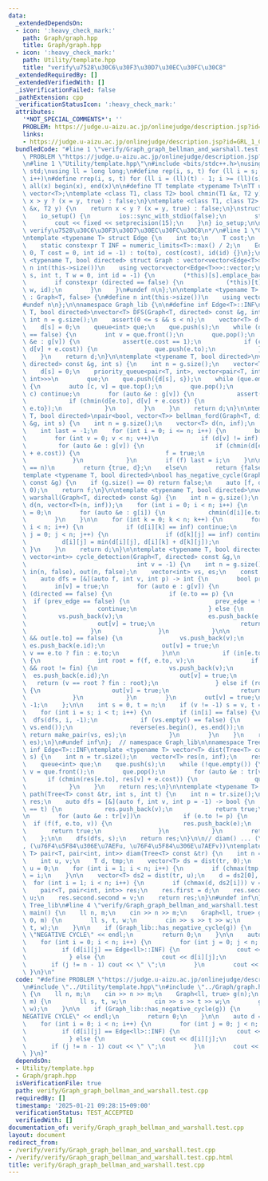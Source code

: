 ```yaml
---
data:
  _extendedDependsOn:
  - icon: ':heavy_check_mark:'
    path: Graph/graph.hpp
    title: Graph/graph.hpp
  - icon: ':heavy_check_mark:'
    path: Utility/template.hpp
    title: "verify\u7528\u30C6\u30F3\u30D7\u30EC\u30FC\u30C8"
  _extendedRequiredBy: []
  _extendedVerifiedWith: []
  _isVerificationFailed: false
  _pathExtension: cpp
  _verificationStatusIcon: ':heavy_check_mark:'
  attributes:
    '*NOT_SPECIAL_COMMENTS*': ''
    PROBLEM: https://judge.u-aizu.ac.jp/onlinejudge/description.jsp?id=GRL_1_C
    links:
    - https://judge.u-aizu.ac.jp/onlinejudge/description.jsp?id=GRL_1_C
  bundledCode: "#line 1 \"verify/Graph_graph_bellman_and_warshall.test.cpp\"\n#define\
    \ PROBLEM \"https://judge.u-aizu.ac.jp/onlinejudge/description.jsp?id=GRL_1_C\"\
    \n#line 1 \"Utility/template.hpp\"\n#include <bits/stdc++.h>\nusing namespace\
    \ std;\nusing ll = long long;\n#define rep(i, s, t) for (ll i = s; i < (ll)(t);\
    \ i++)\n#define rrep(i, s, t) for (ll i = (ll)(t) - 1; i >= (ll)(s); i--)\n#define\
    \ all(x) begin(x), end(x)\n\n#define TT template <typename T>\nTT using vec =\
    \ vector<T>;\ntemplate <class T1, class T2> bool chmin(T1 &x, T2 y) {\n    return\
    \ x > y ? (x = y, true) : false;\n}\ntemplate <class T1, class T2> bool chmax(T1\
    \ &x, T2 y) {\n    return x < y ? (x = y, true) : false;\n}\nstruct io_setup {\n\
    \    io_setup() {\n        ios::sync_with_stdio(false);\n        std::cin.tie(nullptr);\n\
    \        cout << fixed << setprecision(15);\n    }\n} io_setup;\n\n/*\n@brief\
    \ verify\u7528\u30C6\u30F3\u30D7\u30EC\u30FC\u30C8\n*/\n#line 1 \"Graph/graph.hpp\"\
    \ntemplate <typename T> struct Edge {\n    int to;\n    T cost;\n    int id;\n\
    \    static constexpr T INF = numeric_limits<T>::max() / 2;\n    Edge(int to =\
    \ 0, T cost = 0, int id = -1) : to(to), cost(cost), id(id) {}\n};\n\ntemplate\
    \ <typename T, bool directed> struct Graph : vector<vector<Edge<T>>> {\n#define\
    \ n int(this->size())\n    using vector<vector<Edge<T>>>::vector;\n    void add(int\
    \ s, int t, T w = 0, int id = -1) {\n        (*this)[s].emplace_back(t, w, id);\n\
    \        if constexpr (directed == false) {\n            (*this)[t].emplace_back(s,\
    \ w, id);\n        }\n    }\n#undef n\n};\n\ntemplate <typename T> struct Tree\
    \ : Graph<T, false> {\n#define n int(this->size())\n    using vector<vector<Edge<T>>>::vector;\n\
    #undef n\n};\n\nnamespace Graph_lib {\n\n#define inf Edge<T>::INF\ntemplate <typename\
    \ T, bool directed>\nvector<T> DFS(Graph<T, directed> const &g, int s) {\n   \
    \ int n = g.size();\n    assert(0 <= s && s < n);\n    vector<T> d(n, inf);\n\
    \    d[s] = 0;\n    queue<int> que;\n    que.push(s);\n    while (que.empty()\
    \ == false) {\n        int v = que.front();\n        que.pop();\n        for (auto\
    \ &e : g[v]) {\n            assert(e.cost == 1);\n            if (chmin(d[e.to],\
    \ d[v] + e.cost)) {\n                que.push(e.to);\n            }\n        }\n\
    \    }\n    return d;\n}\n\ntemplate <typename T, bool directed>\nvector<T> dijkstra(Graph<T,\
    \ directed> const &g, int s) {\n    int n = g.size();\n    vector<T> d(n, inf);\n\
    \    d[s] = 0;\n    priority_queue<pair<T, int>, vector<pair<T, int>>, greater<pair<T,\
    \ int>>>\n        que;\n    que.push({d[s], s});\n    while (que.empty() == false)\
    \ {\n        auto [c, v] = que.top();\n        que.pop();\n        if (d[v] <\
    \ c) continue;\n        for (auto &e : g[v]) {\n            assert(e.cost >= 0);\n\
    \            if (chmin(d[e.to], d[v] + e.cost)) {\n                que.push({d[e.to],\
    \ e.to});\n            }\n        }\n    }\n    return d;\n}\n\ntemplate <typename\
    \ T, bool directed>\npair<bool, vector<T>> bellman_ford(Graph<T, directed> const\
    \ &g, int s) {\n    int n = g.size();\n    vector<T> d(n, inf);\n    d[s] = 0;\n\
    \    int last = -1;\n    for (int i = 0; i <= n; i++) {\n        bool f = false;\n\
    \        for (int v = 0; v < n; v++)\n            if (d[v] != inf) {\n       \
    \         for (auto &e : g[v]) {\n                    if (chmin(d[e.to], d[v]\
    \ + e.cost)) {\n                        f = true;\n                    }\n   \
    \             }\n            }\n        if (f) last = i;\n    }\n\n    if (last\
    \ == n)\n        return {true, d};\n    else\n        return {false, d};\n}\n\n\
    template <typename T, bool directed>\nbool has_negative_cycle(Graph<T, directed>\
    \ const &g) {\n    if (g.size() == 0) return false;\n    auto [f, d] = bellman_ford(g,\
    \ 0);\n    return f;\n}\n\ntemplate <typename T, bool directed>\nvector<vector<T>>\
    \ warshall(Graph<T, directed> const &g) {\n    int n = g.size();\n    vector<vector<T>>\
    \ d(n, vector<T>(n, inf));\n    for (int i = 0; i < n; i++) {\n        d[i][i]\
    \ = 0;\n        for (auto &e : g[i]) {\n            chmin(d[i][e.to], e.cost);\n\
    \        }\n    }\n\n    for (int k = 0; k < n; k++) {\n        for (int i = 0;\
    \ i < n; i++) {\n            if (d[i][k] == inf) continue;\n            for (int\
    \ j = 0; j < n; j++) {\n                if (d[k][j] == inf) continue;\n      \
    \          d[i][j] = min(d[i][j], d[i][k] + d[k][j]);\n            }\n       \
    \ }\n    }\n    return d;\n}\n\ntemplate <typename T, bool directed>\npair<vector<int>,\
    \ vector<int>> cycle_detection(Graph<T, directed> const &g,\n                \
    \                               int v = -1) {\n    int n = g.size();\n    vector<bool>\
    \ in(n, false), out(n, false);\n    vector<int> vs, es;\n    const int fin = INT_MAX;\n\
    \    auto dfs = [&](auto f, int v, int p) -> int {\n        bool prev_edge = false;\n\
    \        in[v] = true;\n        for (auto e : g[v]) {\n            if constexpr\
    \ (directed == false) {\n                if (e.to == p) {\n                  \
    \  if (prev_edge == false) {\n                        prev_edge = true;\n    \
    \                    continue;\n                    } else {\n               \
    \         vs.push_back(v);\n                        es.push_back(e.id);\n    \
    \                    out[v] = true;\n                        return e.to;\n  \
    \                  }\n                }\n            }\n\n            if (in[e.to]\
    \ && out[e.to] == false) {\n                vs.push_back(v);\n               \
    \ es.push_back(e.id);\n                out[v] = true;\n                return\
    \ v == e.to ? fin : e.to;\n            }\n\n            if (in[e.to] == false)\
    \ {\n                int root = f(f, e.to, v);\n                if (root != -1\
    \ && root != fin) {\n                    vs.push_back(v);\n                  \
    \  es.push_back(e.id);\n                    out[v] = true;\n                 \
    \   return (v == root ? fin : root);\n                } else if (root == fin)\
    \ {\n                    out[v] = true;\n                    return fin;\n   \
    \             }\n            }\n        }\n        out[v] = true;\n        return\
    \ -1;\n    };\n\n    int s = 0, t = n;\n    if (v != -1) s = v, t = v + 1;\n\n\
    \    for (int i = s; i < t; i++) {\n        if (in[i] == false) {\n          \
    \  dfs(dfs, i, -1);\n            if (vs.empty() == false) {\n                reverse(vs.begin(),\
    \ vs.end());\n                reverse(es.begin(), es.end());\n               \
    \ return make_pair(vs, es);\n            }\n        }\n    }\n    return make_pair(vs,\
    \ es);\n}\n#undef inf\n};  // namespace Graph_lib\n\nnamespace Tree_lib {\n#define\
    \ inf Edge<T>::INF\ntemplate <typename T> vector<T> dist(Tree<T> const &tr, int\
    \ s) {\n    int n = tr.size();\n    vector<T> res(n, inf);\n    res[s] = 0;\n\
    \    queue<int> que;\n    que.push(s);\n    while (!que.empty()) {\n        int\
    \ v = que.front();\n        que.pop();\n        for (auto &e : tr[v])\n      \
    \      if (chmin(res[e.to], res[v] + e.cost)) {\n                que.push(e.to);\n\
    \            }\n    }\n    return res;\n}\n\ntemplate <typename T> vector<Edge<T>>\
    \ path(Tree<T> const &tr, int s, int t) {\n    int n = tr.size();\n    vector<Edge<T>>\
    \ res;\n    auto dfs = [&](auto f, int v, int p = -1) -> bool {\n        if (v\
    \ == t) {\n            res.push_back(v);\n            return true;\n        }\n\
    \n        for (auto &e : tr[v])\n            if (e.to != p) {\n              \
    \  if (f(f, e.to, v)) {\n                    res.push_back(e);\n             \
    \       return true;\n                }\n            }\n        return false;\n\
    \    };\n\n    dfs(dfs, s);\n    return res;\n}\n\n// diam() ... (\u76F4\u5F84\
    , (\u76F4\u5F84\u306E\u7AEFu, \u76F4\u5F84\u306E\u7AEFv))\ntemplate <typename\
    \ T> pair<T, pair<int, int>> diam(Tree<T> const &tr) {\n    int n = tr.size();\n\
    \    int u, v;\n    T d, tmp;\n    vector<T> ds = dist(tr, 0);\n    tmp = ds[0],\
    \ u = 0;\n    for (int i = 1; i < n; i++) {\n        if (chmax(tmp, ds[i])) u\
    \ = i;\n    }\n\n    vector<T> ds2 = dist(tr, u);\n    d = ds2[0], v = 0;\n  \
    \  for (int i = 1; i < n; i++) {\n        if (chmax(d, ds2[i])) v = i;\n    }\n\
    \    pair<T, pair<int, int>> res;\n    res.first = d;\n    res.second.first =\
    \ u;\n    res.second.second = v;\n    return res;\n}\n#undef inf\n};  // namespace\
    \ Tree_lib\n#line 4 \"verify/Graph_graph_bellman_and_warshall.test.cpp\"\nint\
    \ main() {\n    ll n, m;\n    cin >> n >> m;\n    Graph<ll, true> g(n);\n    rep(i,\
    \ 0, m) {\n        ll s, t, w;\n        cin >> s >> t >> w;\n        g.add(s,\
    \ t, w);\n    }\n\n    if (Graph_lib::has_negative_cycle(g)) {\n        cout <<\
    \ \"NEGATIVE CYCLE\" << endl;\n        return 0;\n    }\n\n    auto d = Graph_lib::warshall(g);\n\
    \    for (int i = 0; i < n; i++) {\n        for (int j = 0; j < n; j++) {\n  \
    \          if (d[i][j] == Edge<ll>::INF) {\n                cout << \"INF\";\n\
    \            } else {\n                cout << d[i][j];\n            }\n     \
    \       if (j != n - 1) cout << \" \";\n        }\n        cout << endl;\n   \
    \ }\n}\n"
  code: "#define PROBLEM \"https://judge.u-aizu.ac.jp/onlinejudge/description.jsp?id=GRL_1_C\"\
    \n#include \"../Utility/template.hpp\"\n#include \"../Graph/graph.hpp\"\nint main()\
    \ {\n    ll n, m;\n    cin >> n >> m;\n    Graph<ll, true> g(n);\n    rep(i, 0,\
    \ m) {\n        ll s, t, w;\n        cin >> s >> t >> w;\n        g.add(s, t,\
    \ w);\n    }\n\n    if (Graph_lib::has_negative_cycle(g)) {\n        cout << \"\
    NEGATIVE CYCLE\" << endl;\n        return 0;\n    }\n\n    auto d = Graph_lib::warshall(g);\n\
    \    for (int i = 0; i < n; i++) {\n        for (int j = 0; j < n; j++) {\n  \
    \          if (d[i][j] == Edge<ll>::INF) {\n                cout << \"INF\";\n\
    \            } else {\n                cout << d[i][j];\n            }\n     \
    \       if (j != n - 1) cout << \" \";\n        }\n        cout << endl;\n   \
    \ }\n}"
  dependsOn:
  - Utility/template.hpp
  - Graph/graph.hpp
  isVerificationFile: true
  path: verify/Graph_graph_bellman_and_warshall.test.cpp
  requiredBy: []
  timestamp: '2025-01-21 09:28:15+09:00'
  verificationStatus: TEST_ACCEPTED
  verifiedWith: []
documentation_of: verify/Graph_graph_bellman_and_warshall.test.cpp
layout: document
redirect_from:
- /verify/verify/Graph_graph_bellman_and_warshall.test.cpp
- /verify/verify/Graph_graph_bellman_and_warshall.test.cpp.html
title: verify/Graph_graph_bellman_and_warshall.test.cpp
---
```

